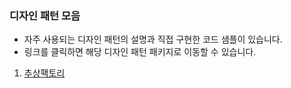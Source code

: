### 디자인 패턴 모음

- 자주 사용되는 디자인 패턴의 설명과 직접 구현한 코드 샘플이 있습니다.
- 링크를 클릭하면 해당 디자인 패턴 패키지로 이동할 수 있습니다.

1. [추상팩토리]()
